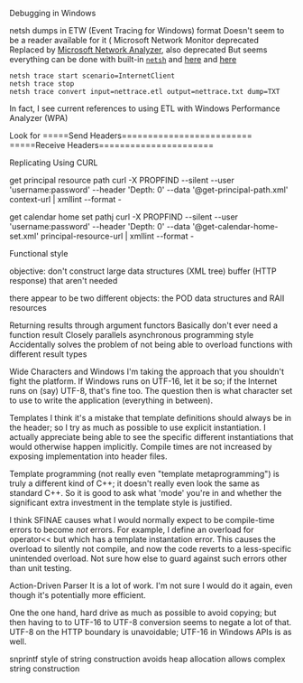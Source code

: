 Debugging in Windows

netsh dumps in ETW (Event Tracing for Windows) format
Doesn't seem to be a reader available for it (
Microsoft Network Monitor deprecated
Replaced by [Microsoft Network Analyzer](https://en.wikipedia.org/wiki/Microsoft_Network_Monitor), also deprecated
But seems everything can be done with built-in [`netsh`](https://learn.microsoft.com/en-us/windows/win32/ndf/using-netsh-to-manage-traces)
and [here](https://learn.microsoft.com/en-us/previous-versions/windows/it-pro/windows-server-2012-R2-and-2012/jj129382)
and [here](https://learn.microsoft.com/en-us/windows-server/networking/technologies/netsh/netsh)

```
netsh trace start scenario=InternetClient
netsh trace stop
netsh trace convert input=nettrace.etl output=nettrace.txt dump=TXT
```

In fact, I see current references to using ETL with Windows Performance Analyzer (WPA)

Look for
=====Send Headers=========================
=====Receive Headers======================



Replicating Using CURL

get principal resource path
curl -X PROPFIND --silent --user 'username:password' --header 'Depth: 0' --data '@get-principal-path.xml' context-url | xmllint --format -

get calendar home set pathj
curl -X PROPFIND --silent --user 'username:password' --header 'Depth: 0' --data '@get-calendar-home-set.xml' principal-resource-url | xmllint --format -



Functional style

objective: don't construct large data structures (XML tree) buffer (HTTP response) that aren't needed

there appear to be two different objects: the POD data structures and RAII resources



Returning results through argument functors
Basically don't ever need a function result
Closely parallels asynchronous programming style
Accidentally solves the problem of not being able to overload functions with different result types


Wide Characters and Windows
I'm taking the approach that you shouldn't fight the platform.
If Windows runs on UTF-16, let it be so; if the Internet runs on (say) UTF-8, that's fine too.
The question then is what character set to use to write the application (everything in between).



Templates
I think it's a mistake that template definitions should always be in the header;
so I try as much as possible to use explicit instantiation.  I actually appreciate being able to see
the specific different instantiations that would otherwise happen implicitly.  Compile times are
not increased by exposing implementation into header files.

Template programming (not really even "template metaprogramming") is truly a different kind of C++;
it doesn't really even look the same as standard C++.  So it is good to ask what 'mode' you're in
and whether the significant extra investment in the template style is justified.

I think SFINAE causes what I would normally expect to be compile-time errors to become *not* errors.
For example, I define an overload for operator<< but which has a template instantation error.
This causes the overload to silently not compile, and now the code reverts to a less-specific
unintended overload.  Not sure how else to guard against such errors other than unit testing.


Action-Driven Parser
It is a lot of work.  I'm not sure I would do it again, even though it's potentially more efficient.


One the one hand, hard drive as much as possible to avoid copying; but then having to to UTF-16 to UTF-8
conversion seems to negate a lot of that.  UTF-8 on the HTTP boundary is unavoidable; UTF-16 in Windows APIs
is as well.


snprintf style of string construction
avoids heap allocation
allows complex string construction